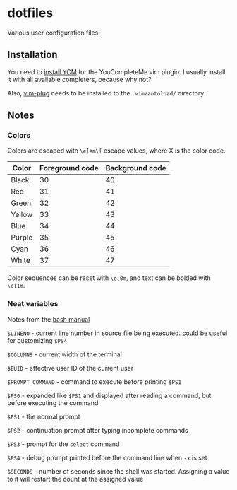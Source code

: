 dotfiles
========

Various user configuration files.

Installation
------------

You need to [install YCM](https://github.com/ycm-core/YouCompleteMe#full-installation-guide)
for the YouCompleteMe vim plugin. I usually install it with all available
completers, because why not?

Also, [vim-plug](https://github.com/junegunn/vim-plug) needs to be installed to
the `.vim/autoload/` directory.

Notes
-----

### Colors

Colors are escaped with `\e[Xm\[` escape values, where X is the color code.

| Color  | Foreground code | Background code |
|--------|-----------------|-----------------|
| Black  | 30              | 40              |
| Red    | 31              | 41              |
| Green  | 32              | 42              |
| Yellow | 33              | 43              |
| Blue   | 34              | 44              |
| Purple | 35              | 45              |
| Cyan   | 36              | 46              |
| White  | 37              | 47              |

Color sequences can be reset with `\e[0m`, and text can be bolded with `\e[1m`.

### Neat variables
Notes from the [bash manual](https://www.gnu.org/software/bash/manual/html_node/Bash-Variables.html)

`$LINENO` - current line number in source file being executed. could be useful
for customizing `$PS4`

`$COLUMNS` - current width of the terminal

`$EUID` - effective user ID of the current user

`$PROMPT_COMMAND` - command to execute before printing `$PS1`

`$PS0` - expanded like `$PS1` and displayed after reading a command, but before
executing the command

`$PS1` - the normal prompt

`$PS2` - continuation prompt after typing incomplete commands

`$PS3` - prompt for the `select` command

`$PS4` - debug prompt printed before the command line when `-x` is set

`$SECONDS` - number of seconds since the shell was started. Assigning a value
to it will restart the count at the assigned value
